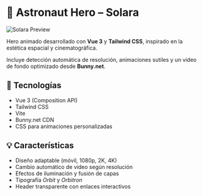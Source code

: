 # 🌌 Astronaut Hero – Solara

![Solara Preview](https://i.ibb.co/6cZGPxnf/solara.png)

Hero animado desarrollado con **Vue 3** y **Tailwind CSS**, inspirado en la estética espacial y cinematográfica.

Incluye detección automática de resolución, animaciones sutiles y un video de fondo optimizado desde **Bunny.net**.

## 🚀 Tecnologías
- Vue 3 (Composition API)
- Tailwind CSS
- Vite
- Bunny.net CDN
- CSS para animaciones personalizadas

## 💡 Características
- Diseño adaptable (móvil, 1080p, 2K, 4K)
- Cambio automático de video según resolución
- Efectos de iluminación y fusión de capas
- Tipografía *Orbit* y *Orbitron*
- Header transparente con enlaces interactivos
